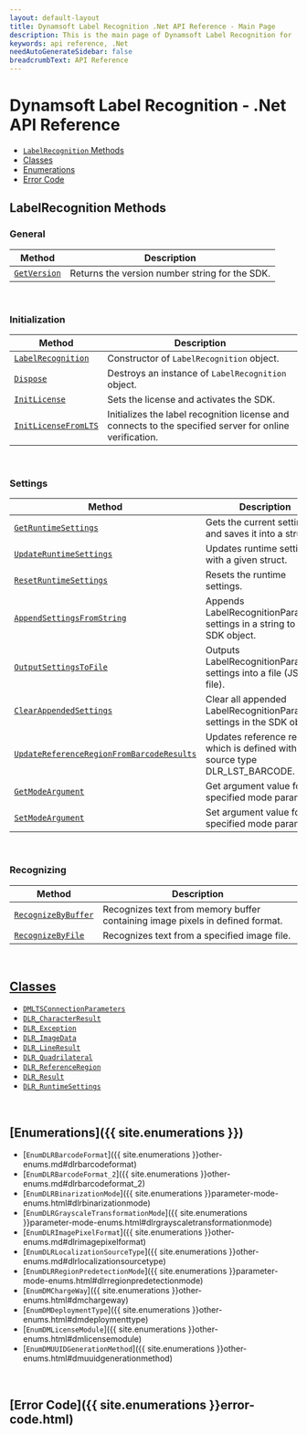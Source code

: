 ```yaml
---
layout: default-layout
title: Dynamsoft Label Recognition .Net API Reference - Main Page
description: This is the main page of Dynamsoft Label Recognition for .Net API Reference.
keywords: api reference, .Net
needAutoGenerateSidebar: false
breadcrumbText: API Reference
---
```


# Dynamsoft Label Recognition - .Net API Reference

- [`LabelRecognition` Methods](#labelrecognition-methods) 
- [Classes](#classes)  
- [Enumerations](#enumerations)
- [Error Code](#error-code)

## LabelRecognition Methods

### General
   
  | Method               | Description |
  |----------------------|-------------|
  | [`GetVersion`](label-recognition/general.md#getversion) | Returns the version number string for the SDK. |
   
&nbsp; 

### Initialization
  
  | Method               | Description |
  |----------------------|-------------|
  | [`LabelRecognition`](label-recognition/initialization.md#labelrecognition) | Constructor of `LabelRecognition` object.|
  | [`Dispose`](label-recognition/initialization.md#dispose) | Destroys an instance of `LabelRecognition` object.|   
  | [`InitLicense`](label-recognition/initialization.md#initlicense) | Sets the license and activates the SDK. |
  | [`InitLicenseFromLTS`](label-recognition/initialization.md#initlicensefromlts) | Initializes the label recognition license and connects to the specified server for online verification. |

&nbsp; 

### Settings

  | Method               | Description |
  |----------------------|-------------|
  | [`GetRuntimeSettings`](label-recognition/settings.md#getruntimesettings) | Gets the current settings and saves it into a struct. |
  | [`UpdateRuntimeSettings`](label-recognition/settings.md#updateruntimesettings) | Updates runtime settings with a given struct. |
  | [`ResetRuntimeSettings`](label-recognition/settings.md#resetruntimesettings) | Resets the runtime settings. |
  | [`AppendSettingsFromString`](label-recognition/settings.md#appendsettingsfromstring) | Appends LabelRecognitionParameter settings in a string to the SDK object. |
  | [`OutputSettingsToFile`](label-recognition/settings.md#outputsettingstofile) | Outputs LabelRecognitionParameter settings into a file (JSON file). |
  | [`ClearAppendedSettings`](label-recognition/settings.md#clearappendedsettings) | Clear all appended LabelRecognitionParameter settings in the SDK object. |
  | [`UpdateReferenceRegionFromBarcodeResults`](label-recognition/settings.md#updatereferenceregionfrombarcoderesults) | Updates reference region which is defined with source type DLR_LST_BARCODE. |
  | [`GetModeArgument`](label-recognition/settings.md#getmodeargument) | Get argument value for the specified mode parameter. |
  | [`SetModeArgument`](label-recognition/settings.md#setmodeargument) | Set argument value for the specified mode parameter. |

&nbsp; 
   
### Recognizing
   
  | Method               | Description |
  |----------------------|-------------|
  | [`RecognizeByBuffer`](label-recognition/recognizing.md#recognizebybuffer) | Recognizes text from memory buffer containing image pixels in defined format. |
  | [`RecognizeByFile`](label-recognition/recognizing.md#recognizebyfile) | Recognizes text from a specified image file. |
   
&nbsp; 

## [Classes](class/index.md)
- [`DMLTSConnectionParameters`](class/dm-lts-connection-parameters.md)
- [`DLR_CharacterResult`](class/dlr-character-result.md)		
- [`DLR_Exception`](class/label-recognition-exception.md)	
- [`DLR_ImageData`](class/dlr-image-data.md)		
- [`DLR_LineResult`](class/dlr-line-result.md)	
- [`DLR_Quadrilateral`](class/dlr-quadrilateral.md)	
- [`DLR_ReferenceRegion`](class/dlr-reference-region.md)	
- [`DLR_Result`](class/dlr-result.md)		
- [`DLR_RuntimeSettings`](class/dlr-runtime-settings.md)	

&nbsp; 

## [Enumerations]({{ site.enumerations }})
- [`EnumDLRBarcodeFormat`]({{ site.enumerations }}other-enums.md#dlrbarcodeformat)
- [`EnumDLRBarcodeFormat_2`]({{ site.enumerations }}other-enums.md#dlrbarcodeformat_2)
- [`EnumDLRBinarizationMode`]({{ site.enumerations }}parameter-mode-enums.html#dlrbinarizationmode)
- [`EnumDLRGrayscaleTransformationMode`]({{ site.enumerations }}parameter-mode-enums.html#dlrgrayscaletransformationmode)
- [`EnumDLRImagePixelFormat`]({{ site.enumerations }}other-enums.md#dlrimagepixelformat)
- [`EnumDLRLocalizationSourceType`]({{ site.enumerations }}other-enums.md#dlrlocalizationsourcetype)
- [`EnumDLRRegionPredetectionMode`]({{ site.enumerations }}parameter-mode-enums.html#dlrregionpredetectionmode)
- [`EnumDMChargeWay`]({{ site.enumerations }}other-enums.html#dmchargeway)	
- [`EnumDMDeploymentType`]({{ site.enumerations }}other-enums.html#dmdeploymenttype)	
- [`EnumDMLicenseModule`]({{ site.enumerations }}other-enums.html#dmlicensemodule)	
- [`EnumDMUUIDGenerationMethod`]({{ site.enumerations }}other-enums.html#dmuuidgenerationmethod)	

&nbsp; 

## [Error Code]({{ site.enumerations }}error-code.html)
		
